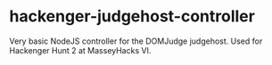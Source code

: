 # hackenger-judgehost-controller

Very basic NodeJS controller for the DOMJudge judgehost. Used for Hackenger Hunt 2 at MasseyHacks VI.
